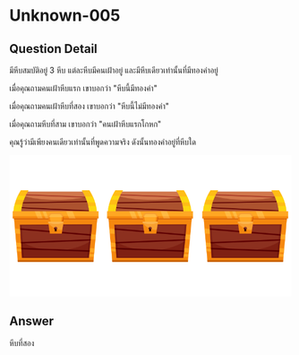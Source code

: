 # Unknown-005
## Question Detail
มีหีบสมบัติอยู่ 3 หีบ แต่ละหีบมีคนเฝ้าอยู่ และมีหีบเดียวเท่านั้นที่มีทองคำอยู่ 

เมื่อคุณถามคนเฝ้าหีบแรก เขาบอกว่า "หีบนี้มีทองคำ"

เมื่อคุณถามคนเฝ้าหีบที่สอง เขาบอกว่า "หีบนี้ไม่มีทองคำ"

เมื่อคุณถามหีบที่สาม เขาบอกว่า "คนเฝ้าหีบแรกโกหก"

คุณรู้ว่ามีเพียงคนเดียวเท่านั้นที่พูดความจริง ดังนั้นทองคำอยู่ที่หีบใด

![](assets/005.png)

## Answer
หีบที่สอง
